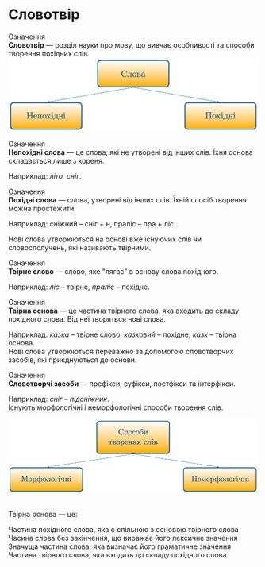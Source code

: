 # Словотвір


<div class="space">
<div class="eoz-wrap">
<span class="eoz">Означення</span>
<div class="eoz-text">
<b>Словотвір</b> — роздiл науки про мову, що вивчає особливостi та способи творення похiдних слiв.
</div>
</div>
</div>


<div class="center">
<img src="../pics/4/slova.png" width="700px" class="center"/>
</div>

<p></p>
<p></p>

<div class="space">
<div class="eoz-wrap">
<span class="eoz">Означення</span>
<div class="eoz-text">
<b>Непохідні слова</b> — це слова, якi не утворенi вiд iнших слiв. Їхня основа складається лише з кореня.
</div>
</div>
</div>

Наприклад: <i>літо, сніг</i>.
 
<p></p>
<p></p>

<div class="space">
<div class="eoz-wrap">
<span class="eoz">Означення</span>
<div class="eoz-text">
<b>Похідні слова</b> — слова, утворенi вiд iнших слiв. Їхнiй спосiб творення можна простежити.
</div>
</div>
</div>


Наприклад: снiжний – снiг + н, пралiс – пра + лiс.


Новi слова утворюються на основi вже iснуючих слiв чи словосполучень, якi називають твiрними.

<p></p>
<p></p>

<div class="space">
<div class="eoz-wrap">
<span class="eoz">Означення</span>
<div class="eoz-text">
<b>Твірне слово</b> — слово, яке "лягає" в основу слова похiдного.
</div>
</div>
</div>

Наприклад: <i>лiс</i> – твiрне, <i>пралiс</i> – похiдне.

<p></p>
<p></p>

<div class="space">
<div class="eoz-wrap">
<span class="eoz">Означення</span>
<div class="eoz-text">
<b>Твірна основа</b> — це частина твiрного слова, яка входить до складу похiдного слова. Вiд неї творяться новi слова.</div>
</div>
</div>

Наприклад: <i>казка</i> – твiрне слово, <i>казковий</i> – похiдне, <i>казк</i> – твiрна основа.<br/>
Новi слова утворюються переважно за допомогою словотворчих засобiв, якi приєднуються до основи.

<p></p>
<p></p>

<div class="space">
<div class="eoz-wrap">
<span class="eoz">Означення</span>
<div class="eoz-text">
<b>Словотворчі засоби</b> — префiкси, суфiкси, постфiкси та iнтерфiкси.
</div>
</div>
</div>


Наприклад: <i>снiг – пiдснiжник</i>.<br/>
Iснують морфологiчнi i неморфологiчнi способи творення слiв.

<p></p>
<p></p>

<div class="center">
<img src="../pics/4/sposobi_tvor.png" width="700px" class="center"/>
</div>

<!--<br>
    <quiz correctLabel="correct" incorrectLabel="incorrect"     checkLabel="check">
    <question text="">
        <p>Твірна основа — це:</p>
        <answer>Частина похідного слова, яка є спільною з основою твірного слова</answer>
        <answer>Часина слова без закінчення, що виражає його лексичне значення</answer>
        <answer>Значуща частина слова, яка визначає його граматичне значення</answer>
        <answer сщккусе>Частина твiрного слова, яка входить до складу похiдного слова</answer>
</question>
</quiz>-->


<br>
<quiz correctLabel="correct" incorrectLabel="incorrect" checkLabel="check">
    <question text="">
       <p>Твірна основа — це:</p>
        <answer>Частина похідного слова, яка є спільною з основою твірного слова</answer>
        <answer>Часина слова без закінчення, що виражає його лексичне значення</answer>
        <answer>Значуща частина слова, яка визначає його граматичне значення</answer>
        <answer correct>Частина твiрного слова, яка входить до складу похiдного слова</answer>
    </question>
</quiz>

